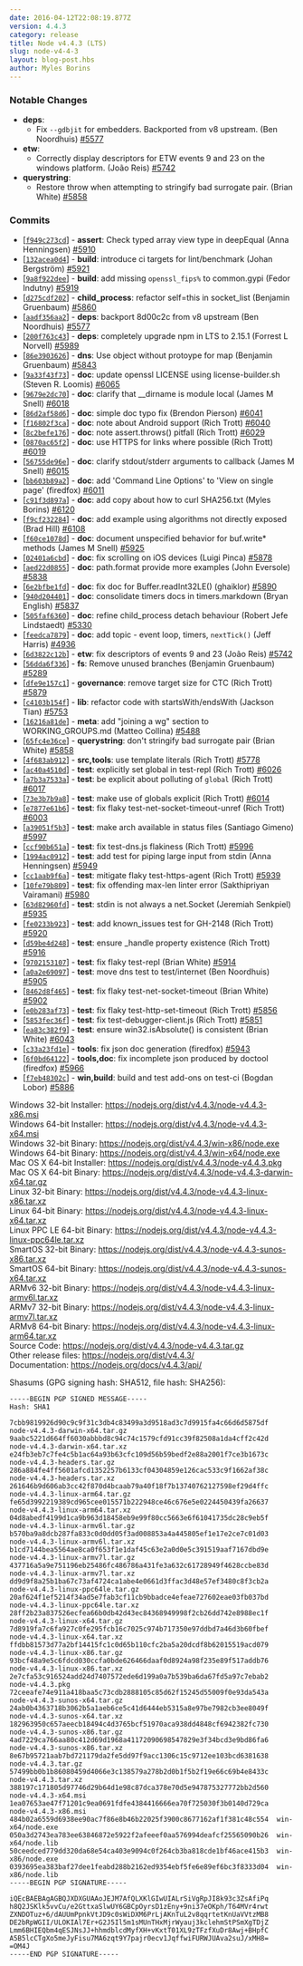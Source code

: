 ```yaml
---
date: 2016-04-12T22:08:19.877Z
version: 4.4.3
category: release
title: Node v4.4.3 (LTS)
slug: node-v4-4-3
layout: blog-post.hbs
author: Myles Borins
---
```


### Notable Changes

* **deps**:
  - Fix `--gdbjit` for embedders. Backported from v8 upstream. (Ben Noordhuis) [#5577](https://github.com/nodejs/node/pull/5577)
* **etw**:
  - Correctly display descriptors for ETW events 9 and 23 on the windows platform. (João Reis) [#5742](https://github.com/nodejs/node/pull/5742)
* **querystring**:
  - Restore throw when attempting to stringify bad surrogate pair. (Brian White) [#5858](https://github.com/nodejs/node/pull/5858)

### Commits

* [[`f949c273cd`](https://github.com/nodejs/node/commit/f949c273cd)] - **assert**: Check typed array view type in deepEqual (Anna Henningsen) [#5910](https://github.com/nodejs/node/pull/5910)
* [[`132acea0d4`](https://github.com/nodejs/node/commit/132acea0d4)] - **build**: introduce ci targets for lint/benchmark (Johan Bergström) [#5921](https://github.com/nodejs/node/pull/5921)
* [[`9a8f922dee`](https://github.com/nodejs/node/commit/9a8f922dee)] - **build**: add missing `openssl_fips%` to common.gypi (Fedor Indutny) [#5919](https://github.com/nodejs/node/pull/5919)
* [[`d275cdf202`](https://github.com/nodejs/node/commit/d275cdf202)] - **child_process**: refactor self=this in socket_list (Benjamin Gruenbaum) [#5860](https://github.com/nodejs/node/pull/5860)
* [[`aadf356aa2`](https://github.com/nodejs/node/commit/aadf356aa2)] - **deps**: backport 8d00c2c from v8 upstream (Ben Noordhuis) [#5577](https://github.com/nodejs/node/pull/5577)
* [[`200f763c43`](https://github.com/nodejs/node/commit/200f763c43)] - **deps**: completely upgrade npm in LTS to 2.15.1 (Forrest L Norvell) [#5989](https://github.com/nodejs/node/pull/5989)
* [[`86e3903626`](https://github.com/nodejs/node/commit/86e3903626)] - **dns**: Use object without protoype for map (Benjamin Gruenbaum) [#5843](https://github.com/nodejs/node/pull/5843)
* [[`9a33f43f73`](https://github.com/nodejs/node/commit/9a33f43f73)] - **doc**: update openssl LICENSE using license-builder.sh (Steven R. Loomis) [#6065](https://github.com/nodejs/node/pull/6065)
* [[`9679e2dc70`](https://github.com/nodejs/node/commit/9679e2dc70)] - **doc**: clarify that __dirname is module local (James M Snell) [#6018](https://github.com/nodejs/node/pull/6018)
* [[`86d2af58d6`](https://github.com/nodejs/node/commit/86d2af58d6)] - **doc**: simple doc typo fix (Brendon Pierson) [#6041](https://github.com/nodejs/node/pull/6041)
* [[`f16802f3ca`](https://github.com/nodejs/node/commit/f16802f3ca)] - **doc**: note about Android support (Rich Trott) [#6040](https://github.com/nodejs/node/pull/6040)
* [[`8c2befe176`](https://github.com/nodejs/node/commit/8c2befe176)] - **doc**: note assert.throws() pitfall (Rich Trott) [#6029](https://github.com/nodejs/node/pull/6029)
* [[`0870ac65f2`](https://github.com/nodejs/node/commit/0870ac65f2)] - **doc**: use HTTPS for links where possible (Rich Trott) [#6019](https://github.com/nodejs/node/pull/6019)
* [[`56755de96e`](https://github.com/nodejs/node/commit/56755de96e)] - **doc**: clarify stdout/stderr arguments to callback (James M Snell) [#6015](https://github.com/nodejs/node/pull/6015)
* [[`bb603b89a2`](https://github.com/nodejs/node/commit/bb603b89a2)] - **doc**: add 'Command Line Options' to 'View on single page' (firedfox) [#6011](https://github.com/nodejs/node/pull/6011)
* [[`c91f3d897a`](https://github.com/nodejs/node/commit/c91f3d897a)] - **doc**: add copy about how to curl SHA256.txt (Myles Borins) [#6120](https://github.com/nodejs/node/pull/6120)
* [[`f9cf232284`](https://github.com/nodejs/node/commit/f9cf232284)] - **doc**: add example using algorithms not directly exposed (Brad Hill) [#6108](https://github.com/nodejs/node/pull/6108)
* [[`f60ce1078d`](https://github.com/nodejs/node/commit/f60ce1078d)] - **doc**: document unspecified behavior for buf.write* methods (James M Snell) [#5925](https://github.com/nodejs/node/pull/5925)
* [[`02401a6cbd`](https://github.com/nodejs/node/commit/02401a6cbd)] - **doc**: fix scrolling on iOS devices (Luigi Pinca) [#5878](https://github.com/nodejs/node/pull/5878)
* [[`aed22d0855`](https://github.com/nodejs/node/commit/aed22d0855)] - **doc**: path.format provide more examples (John Eversole) [#5838](https://github.com/nodejs/node/pull/5838)
* [[`6e2bfbe1fd`](https://github.com/nodejs/node/commit/6e2bfbe1fd)] - **doc**: fix doc for Buffer.readInt32LE() (ghaiklor) [#5890](https://github.com/nodejs/node/pull/5890)
* [[`940d204401`](https://github.com/nodejs/node/commit/940d204401)] - **doc**: consolidate timers docs in timers.markdown (Bryan English) [#5837](https://github.com/nodejs/node/pull/5837)
* [[`505faf6360`](https://github.com/nodejs/node/commit/505faf6360)] - **doc**: refine child_process detach behaviour (Robert Jefe Lindstaedt) [#5330](https://github.com/nodejs/node/pull/5330)
* [[`feedca7879`](https://github.com/nodejs/node/commit/feedca7879)] - **doc**: add topic - event loop, timers, `nextTick()` (Jeff Harris) [#4936](https://github.com/nodejs/node/pull/4936)
* [[`6d3822c12b`](https://github.com/nodejs/node/commit/6d3822c12b)] - **etw**: fix descriptors of events 9 and 23 (João Reis) [#5742](https://github.com/nodejs/node/pull/5742)
* [[`56dda6f336`](https://github.com/nodejs/node/commit/56dda6f336)] - **fs**: Remove unused branches (Benjamin Gruenbaum) [#5289](https://github.com/nodejs/node/pull/5289)
* [[`dfe9e157c1`](https://github.com/nodejs/node/commit/dfe9e157c1)] - **governance**: remove target size for CTC (Rich Trott) [#5879](https://github.com/nodejs/node/pull/5879)
* [[`c4103b154f`](https://github.com/nodejs/node/commit/c4103b154f)] - **lib**: refactor code with startsWith/endsWith (Jackson Tian) [#5753](https://github.com/nodejs/node/pull/5753)
* [[`16216a81de`](https://github.com/nodejs/node/commit/16216a81de)] - **meta**: add "joining a wg" section to WORKING_GROUPS.md (Matteo Collina) [#5488](https://github.com/nodejs/node/pull/5488)
* [[`65fc4e36ce`](https://github.com/nodejs/node/commit/65fc4e36ce)] - **querystring**: don't stringify bad surrogate pair (Brian White) [#5858](https://github.com/nodejs/node/pull/5858)
* [[`4f683ab912`](https://github.com/nodejs/node/commit/4f683ab912)] - **src,tools**: use template literals (Rich Trott) [#5778](https://github.com/nodejs/node/pull/5778)
* [[`ac40a4510d`](https://github.com/nodejs/node/commit/ac40a4510d)] - **test**: explicitly set global in test-repl (Rich Trott) [#6026](https://github.com/nodejs/node/pull/6026)
* [[`a7b3a7533a`](https://github.com/nodejs/node/commit/a7b3a7533a)] - **test**: be explicit about polluting of `global` (Rich Trott) [#6017](https://github.com/nodejs/node/pull/6017)
* [[`73e3b7b9a8`](https://github.com/nodejs/node/commit/73e3b7b9a8)] - **test**: make use of globals explicit (Rich Trott) [#6014](https://github.com/nodejs/node/pull/6014)
* [[`e7877e61b6`](https://github.com/nodejs/node/commit/e7877e61b6)] - **test**: fix flaky test-net-socket-timeout-unref (Rich Trott) [#6003](https://github.com/nodejs/node/pull/6003)
* [[`a39051f5b3`](https://github.com/nodejs/node/commit/a39051f5b3)] - **test**: make arch available in status files (Santiago Gimeno) [#5997](https://github.com/nodejs/node/pull/5997)
* [[`ccf90b651a`](https://github.com/nodejs/node/commit/ccf90b651a)] - **test**: fix test-dns.js flakiness (Rich Trott) [#5996](https://github.com/nodejs/node/pull/5996)
* [[`1994ac0912`](https://github.com/nodejs/node/commit/1994ac0912)] - **test**: add test for piping large input from stdin (Anna Henningsen) [#5949](https://github.com/nodejs/node/pull/5949)
* [[`cc1aab9f6a`](https://github.com/nodejs/node/commit/cc1aab9f6a)] - **test**: mitigate flaky test-https-agent (Rich Trott) [#5939](https://github.com/nodejs/node/pull/5939)
* [[`10fe79b809`](https://github.com/nodejs/node/commit/10fe79b809)] - **test**: fix offending max-len linter error (Sakthipriyan Vairamani) [#5980](https://github.com/nodejs/node/pull/5980)
* [[`63d82960fd`](https://github.com/nodejs/node/commit/63d82960fd)] - **test**: stdin is not always a net.Socket (Jeremiah Senkpiel) [#5935](https://github.com/nodejs/node/pull/5935)
* [[`fe0233b923`](https://github.com/nodejs/node/commit/fe0233b923)] - **test**: add known_issues test for GH-2148 (Rich Trott) [#5920](https://github.com/nodejs/node/pull/5920)
* [[`d59be4d248`](https://github.com/nodejs/node/commit/d59be4d248)] - **test**: ensure _handle property existence (Rich Trott) [#5916](https://github.com/nodejs/node/pull/5916)
* [[`9702153107`](https://github.com/nodejs/node/commit/9702153107)] - **test**: fix flaky test-repl (Brian White) [#5914](https://github.com/nodejs/node/pull/5914)
* [[`a0a2e69097`](https://github.com/nodejs/node/commit/a0a2e69097)] - **test**: move dns test to test/internet (Ben Noordhuis) [#5905](https://github.com/nodejs/node/pull/5905)
* [[`8462d8f465`](https://github.com/nodejs/node/commit/8462d8f465)] - **test**: fix flaky test-net-socket-timeout (Brian White) [#5902](https://github.com/nodejs/node/pull/5902)
* [[`e0b283af73`](https://github.com/nodejs/node/commit/e0b283af73)] - **test**: fix flaky test-http-set-timeout (Rich Trott) [#5856](https://github.com/nodejs/node/pull/5856)
* [[`5853fec36f`](https://github.com/nodejs/node/commit/5853fec36f)] - **test**: fix test-debugger-client.js (Rich Trott) [#5851](https://github.com/nodejs/node/pull/5851)
* [[`ea83c382f9`](https://github.com/nodejs/node/commit/ea83c382f9)] - **test**: ensure win32.isAbsolute() is consistent (Brian White) [#6043](https://github.com/nodejs/node/pull/6043)
* [[`c33a23fd1e`](https://github.com/nodejs/node/commit/c33a23fd1e)] - **tools**: fix json doc generation (firedfox) [#5943](https://github.com/nodejs/node/pull/5943)
* [[`6f0bd64122`](https://github.com/nodejs/node/commit/6f0bd64122)] - **tools,doc**: fix incomplete json produced by doctool (firedfox) [#5966](https://github.com/nodejs/node/pull/5966)
* [[`f7eb48302c`](https://github.com/nodejs/node/commit/f7eb48302c)] - **win,build**: build and test add-ons on test-ci (Bogdan Lobor) [#5886](https://github.com/nodejs/node/pull/5886)

Windows 32-bit Installer: https://nodejs.org/dist/v4.4.3/node-v4.4.3-x86.msi<br>
Windows 64-bit Installer: https://nodejs.org/dist/v4.4.3/node-v4.4.3-x64.msi<br>
Windows 32-bit Binary: https://nodejs.org/dist/v4.4.3/win-x86/node.exe<br>
Windows 64-bit Binary: https://nodejs.org/dist/v4.4.3/win-x64/node.exe<br>
Mac OS X 64-bit Installer: https://nodejs.org/dist/v4.4.3/node-v4.4.3.pkg<br>
Mac OS X 64-bit Binary: https://nodejs.org/dist/v4.4.3/node-v4.4.3-darwin-x64.tar.gz<br>
Linux 32-bit Binary: https://nodejs.org/dist/v4.4.3/node-v4.4.3-linux-x86.tar.xz<br>
Linux 64-bit Binary: https://nodejs.org/dist/v4.4.3/node-v4.4.3-linux-x64.tar.xz<br>
Linux PPC LE 64-bit Binary: https://nodejs.org/dist/v4.4.3/node-v4.4.3-linux-ppc64le.tar.xz<br>
SmartOS 32-bit Binary: https://nodejs.org/dist/v4.4.3/node-v4.4.3-sunos-x86.tar.xz<br>
SmartOS 64-bit Binary: https://nodejs.org/dist/v4.4.3/node-v4.4.3-sunos-x64.tar.xz<br>
ARMv6 32-bit Binary: https://nodejs.org/dist/v4.4.3/node-v4.4.3-linux-armv6l.tar.xz<br>
ARMv7 32-bit Binary: https://nodejs.org/dist/v4.4.3/node-v4.4.3-linux-armv7l.tar.xz<br>
ARMv8 64-bit Binary: https://nodejs.org/dist/v4.4.3/node-v4.4.3-linux-arm64.tar.xz<br>
Source Code: https://nodejs.org/dist/v4.4.3/node-v4.4.3.tar.gz<br>
Other release files: https://nodejs.org/dist/v4.4.3/<br>
Documentation: https://nodejs.org/docs/v4.4.3/api/

Shasums (GPG signing hash: SHA512, file hash: SHA256):

```
-----BEGIN PGP SIGNED MESSAGE-----
Hash: SHA1

7cbb9819926d90c9c9f31c3db4c83499a3d9518ad3c7d9915fa4c66d6d5875df  node-v4.4.3-darwin-x64.tar.gz
9aabc5221d664ff6030abbbd8c94c74c1579cfd91cc39f82508a1da4cff2c42d  node-v4.4.3-darwin-x64.tar.xz
e24fb3eb7c7fe4c5b1ac64a93b63cfc109d56b59bedf2e88a2001f7ce3b1673c  node-v4.4.3-headers.tar.gz
286a884fe4ff5601afcd1352257b6133cf04304859e126cac533c9f1662af38c  node-v4.4.3-headers.tar.xz
261646b9d606ab3cc42f870d4bcaab79a40f18f7b13740762127598ef29d4ffc  node-v4.4.3-linux-arm64.tar.gz
fe65d3992219389cd965cee015571b222948ce46c676e5e0224450439fa26637  node-v4.4.3-linux-arm64.tar.xz
04d8abedf4199d1ca9b963d18458eb9e99f80cc5663e6f61041735dc28c9eb5f  node-v4.4.3-linux-armv6l.tar.gz
b570ba9a8dcb287fa833c0d0dd05f3ad008853a4a445805ef1e17e2ce7c01d03  node-v4.4.3-linux-armv6l.tar.xz
b1cd7144bea5564ae8ca0f653f1e1daf45c63e2a0d0e5c391519aaf7167dbd9e  node-v4.4.3-linux-armv7l.tar.gz
437716a5a9e751196eb25486fc486786a431fe3a632c61728949f4628ccbe83d  node-v4.4.3-linux-armv7l.tar.xz
dd9d9f8a25b1ba67c73af4724ca1abe4e0661d3ffac3d48e57ef3480c8f3cb2a  node-v4.4.3-linux-ppc64le.tar.gz
20af624f1ef5214f34ad5e7fab3cf11cb9bbadce4efeae727602eae03fb037bd  node-v4.4.3-linux-ppc64le.tar.xz
28ff2b23a837526ecfea66b0db42d43ec84368949998f2cb26dd742e8988ec1f  node-v4.4.3-linux-x64.tar.gz
7d8919fa7c6fa927c0fe295fcb16c7025c974b717350e97ddbd7a46d3b60fbef  node-v4.4.3-linux-x64.tar.xz
ffdbb81573d77a2bf14415fc1c0d65b110cfc2ba5a20dcdf8b62015519acd079  node-v4.4.3-linux-x86.tar.gz
93bcf48a9e5c6fdcd030ccfa0bde626466daaf0d8924a98f235e89f517addb76  node-v4.4.3-linux-x86.tar.xz
2e7cfa53c916524add24d7407572ede6d199a0a7b539ba6da67fd5a97c7ebab2  node-v4.4.3.pkg
72ceeafe74e911a418baa5c73cdb2888105c85d62f15245d55009f0e93da543a  node-v4.4.3-sunos-x64.tar.gz
24ab0b4363718b3062b5a1aeb6ce5c41d6444eb5315a8e97be7982cb3ee8049f  node-v4.4.3-sunos-x64.tar.xz
182963950c657aeecb18494c4d3765bcf51970aca938dd4848cf6942382fc730  node-v4.4.3-sunos-x86.tar.gz
4ad7229ca766aa80c412d69d1968a41172090698547829e3f34bcd3e9bd86fa6  node-v4.4.3-sunos-x86.tar.xz
8e67b95721aab7bd721179da2fe5dd97f9acc1306c15c9712ee103bcd6381638  node-v4.4.3.tar.gz
57499bb0b1b86080459d4066e3c138579a278b2d0b1f5b2f19e66c69b4e8433c  node-v4.4.3.tar.xz
388197c171805d97746d29b64d1e98c87dca378e70d5e947875327772bb2d560  node-v4.4.3-x64.msi
1ea07653ae47f71201c9ea0691fdfe4384416666ea70f725030f3b0140d729ca  node-v4.4.3-x86.msi
484b02a6559d6938ee90ac7f86e8b46b22025f3900c8677162af1f381c48c554  win-x64/node.exe
050a3d2743ea783ee63846872e5922f2afeeef0aa576994deafcf25565090b26  win-x64/node.lib
50ceedced779dd320da68e54ca403e9094c0f264cb3ba818cde1bf46ace415b3  win-x86/node.exe
0393695ea383baf27dee1feabd288b2162ed9354ebf5fe6e89ef6bc3f8333d04  win-x86/node.lib
-----BEGIN PGP SIGNATURE-----

iQEcBAEBAgAGBQJXDXGUAAoJEJM7AfQLXKlGIwUIALrSiVgRpJI8k93c3ZsAfiPq
h8Q2JSKlk5vvCu/e2GttxaSlwUY6GBCpOyrsD1zEny+9ni37eOKph/T64MVr4rwt
ZXNDOTuz+6/dAUUmPpnkVtJD9c0sWiDXM6PrLjAKnTuL2v8qqrtetKnUaVVtzMB8
DE2bRpWGII/ULOKIAl7Er+G2J5Il5m1sMUnTHxMjrWyauj3kclehmStPSmXgTDjZ
Lmm6BHIEQbm4qESJNsJJ+hhmdblcdMyfXH+vKxtT01XL9zTFzfXuDr8Awj+BHpfC
A5B5lcCTgXo5meJyFisu7MA6zqt9Y7pajr0ecv1JqffwiFURWJUAva2suJ/xMH8=
=OM4J
-----END PGP SIGNATURE-----

```
